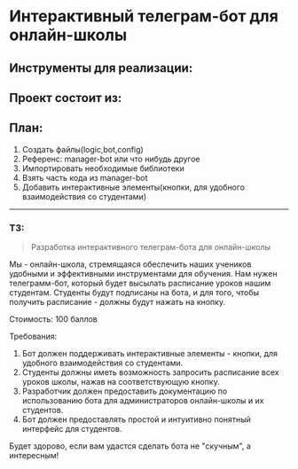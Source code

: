 # Интерактивный телеграм-бот для онлайн-школы
## Инструменты для реализации:
> 

## Проект состоит из:
>

## План:
1. Создать файлы(logic,bot,config)
2. Референс: manager-bot или что нибудь другое 
3. Импортировать необходимые библиотеки
4. Взять часть кода из manager-bot
5. Добавить интерактивные элементы(кнопки, для удобного взаимодействия со студентами)
---
### ТЗ: 
> Разработка интерактивного телеграм-бота для онлайн-школы

Мы - онлайн-школа, стремящаяся обеспечить наших учеников удобными и эффективными инструментами для обучения. Нам нужен телеграмм-бот, который будет высылать расписание уроков нашим студентам. Студенты будут подписаны на бота, и для того, чтобы получить расписание - должны будут нажать на кнопку.

Стоимость: 100 баллов

Требования:
1. Бот должен поддерживать интерактивные элементы - кнопки, для удобного взаимодействия со студентами.
2. Студенты должны иметь возможность запросить расписание всех уроков школы, нажав на соответствующую кнопку.
3. Разработчик должен предоставить документацию по использованию бота для администраторов онлайн-школы и их студентов.
4. Бот должен предоставлять простой и интуитивно понятный интерфейс для студентов.

 Будет здорово, если вам удастся сделать бота не "скучным", а интересным!
